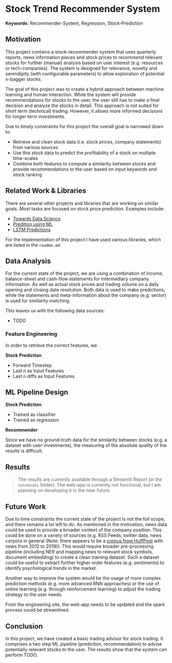 # Stock Trend Recommender System

**Keywords**: Recommender-System, Regression, Stock-Prediction

## Motivation

This project contains a stock-recommender system that uses quarterly reports, news information pieces and stock prices to recommend relevant stocks for further (manual) analysis based on user interest (e.g. resources or tech-companies). The system is designed for relevance, novelty and serendipity (with configurable parameters) to allow exploration of potential n-bagger stocks.

The goal of this project was to create a hybrid approach between machine learning and human interaction.
While the system will provide recommendations for stocks to the user, the user still has to make a final decision and analyze the stocks in detail.
This approach is not suited for short term (technical) trading. However, it allows more informed decisions for longer term investments.

Due to timely constraints for this project the overall goal is narrowed down to:

* Retrieve and clean stock data (i.e. stock prices, company statements) from various sources
* Use this stock data to predict the profitability of a stock on multiple time-scales
* Combine both features to compute a similarity between stocks and provide recommendations to the user based on input keywords and stock ranking

## Related Work & Libraries

There are several other projects and libraries that are working on similar goals. Most tasks are focused on stock price prediction.
Examples include:

* [Towards Data Science](https://towardsdatascience.com/stock-prediction-in-python-b66555171a2)
* [Predition using ML](https://medium.com/@randerson112358/predict-stock-prices-using-python-machine-learning-53aa024da20a)
* [LSTM Predictions](https://www.datacamp.com/community/tutorials/lstm-python-stock-market)

For the implementation of this project I have used various libraries, which are listed in the `readme.md`.

## Data Analysis

For the current state of the project, we are using a combination of income, balance-sheet and cash-flow statements for intermediary company information.
As well as actual stock prices and trading volume on a daily opening and closing date resolution. Both data is used to make predictions, while the statements and meta-information about the company (e.g. sector) is used for similarity matching.

This leaves us with the following data sources:

* TODO

### Feature Engineering

In order to retrieve the correct features, we

**Stock Prediction**

* Forward Timestep
* Last n as Input Features
* Last n diffs as Input Features

## ML Pipeline Design

**Stock Prediction**

* Trained as classifier
* Trained as regression

**Recommender**

Since we have no ground-truth data for the similarity between stocks (e.g. a dataset with user-investments), the measuring of the absolute quality of the results is difficult.

## Results

> The results are currently available through a Streamlit Report (in the `notebooks` folder). The web-app is currently not functional, but I am planning on developing it in the near future.

## Future Work

Due to time constraints the current state of the project is not the full scope, and there remains a lot left to do.
As mentioned in the motivation, news data could be used to provide a broader context of the company position.
This could be done on a variety of sources (e.g. RSS Feeds, twitter data, news corpora in general (Note: there appears to be a [corpus from HuffPost](https://www.kaggle.com/rmisra/news-category-dataset) with news from 2012 to 2018)).
This would require broader pre-processing pipeline (including NER and mapping news to relevant stock symbols, document embedding) to create a clean training dataset.
Such a dataset could be useful to extract further higher order features (e.g. sentiments) to identify psychological trends in the market.

Another way to improve the system would be the usage of more complex prediction methods (e.g. more advanced RNN approaches) or the use of online learning (e.g. through reinforcement learning) to adjust the trading strategy to the user needs.

From the engineering site, the web-app needs to be updated and the spark process could be streamlined.


## Conclusion

In this project, we have created a basic trading advisor for stock trading. It comprises a two step ML pipeline (prediction, recommendation) to advise potentially relevant stocks to the user.
The results show that the system can perform TODO.
